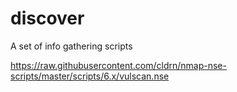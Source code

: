 # discover

A set of info gathering scripts

https://raw.githubusercontent.com/cldrn/nmap-nse-scripts/master/scripts/6.x/vulscan.nse

